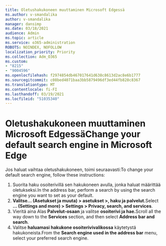 ```yaml
---
title: Oletushakukoneen muuttaminen Microsoft Edgessä
ms.author: v-smandalika
author: v-smandalika
manager: dansimp
ms.date: 03/18/2021
audience: Admin
ms.topic: article
ms.service: o365-administration
ROBOTS: NOINDEX, NOFOLLOW
localization_priority: Priority
ms.collection: Adm_O365
ms.custom:
- "8215"
- "9004596"
ms.openlocfilehash: f2974854db467017641d638c8613d2ac8e6b1777
ms.sourcegitcommit: c08bed4071baa3bb5879496df3ed44fb828c8367
ms.translationtype: MT
ms.contentlocale: fi-FI
ms.lasthandoff: 03/19/2021
ms.locfileid: "51035340"
---
```

# <a name="change-your-default-search-engine-in-microsoft-edge"></a><span data-ttu-id="e0b7b-102">Oletushakukoneen muuttaminen Microsoft Edgessä</span><span class="sxs-lookup"><span data-stu-id="e0b7b-102">Change your default search engine in Microsoft Edge</span></span>

<span data-ttu-id="e0b7b-103">Jos haluat vaihtaa oletushakukoneen, toimi seuraavasti:</span><span class="sxs-lookup"><span data-stu-id="e0b7b-103">To change your default search engine, follow these instructions:</span></span>
1. <span data-ttu-id="e0b7b-104">Suorita haku osoiterivillä sen hakukoneen avulla, jonka haluat määrittää oletukseksi.</span><span class="sxs-lookup"><span data-stu-id="e0b7b-104">In the address bar, perform a search by using the search engine you want to set as your default.</span></span>
2. <span data-ttu-id="e0b7b-105">**Valitse... (Asetukset ja muuta) > asetukset >, haku ja palvelut.**</span><span class="sxs-lookup"><span data-stu-id="e0b7b-105">Select **... (Settings and more) > Settings > Privacy, search, and services**.</span></span>
3. <span data-ttu-id="e0b7b-106">Vieritä aina Alas **Palvelut-osaan** ja valitse **osoiterivi ja hae.**</span><span class="sxs-lookup"><span data-stu-id="e0b7b-106">Scroll all the way down to the **Services** section, and then select **Address bar and search**.</span></span>
4. <span data-ttu-id="e0b7b-107">Valitse **haluamasi hakukone osoiterivivalikossa** käytetystä hakukoneista.</span><span class="sxs-lookup"><span data-stu-id="e0b7b-107">From the **Search engine used in the address bar** menu, select your preferred search engine.</span></span>


